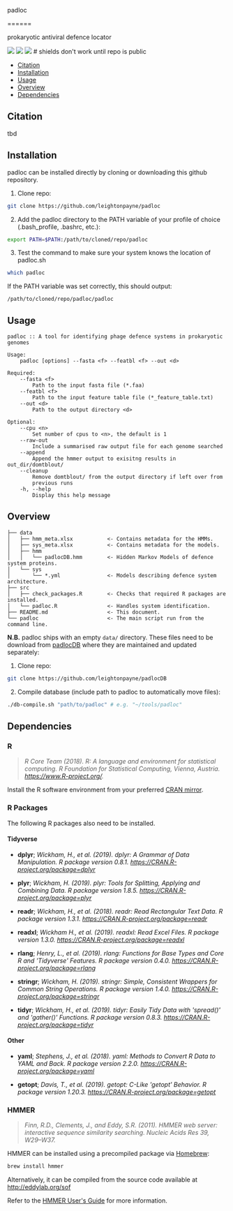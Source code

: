 padloc

======

prokaryotic antiviral defence locator

<a href="https://github.com/leightonpayne/padloc/LICENSE" alt="Contributors"><img src="https://img.shields.io/github/license/leightonpayne/padloc" /></a> <a href="https://github.com/leightonpayne/padloc/" alt="Contributors"><img src="https://img.shields.io/github/last-commit/leightonpayne/padloc?label=last%20update" /></a> <a href="https://github.com/leightonpayne/padlocDB/" alt="Contributors"><img src="https://img.shields.io/badge/download-padlocDB-blue" /></a> # shields don't work until repo is public


- [Citation](#citation)
- [Installation](#installation)
- [Usage](#usage)
- [Overview](#overview)
- [Dependencies](#dependencies)

## Citation <a name="citation"> </a>

tbd

## Installation <a name="installation"> </a>

padloc can be installed directly by cloning or downloading this github repository.

1. Clone repo:

```bash
git clone https://github.com/leightonpayne/padloc
```

2. Add the padloc directory to the PATH variable of your profile of choice (.bash_profile, .bashrc, etc.):

```bash
export PATH=$PATH:/path/to/cloned/repo/padloc
```

3. Test the command to make sure your system knows the location of padloc.sh

```bash
which padloc
```

If the PATH variable was set correctly, this should output:

```
/path/to/cloned/repo/padloc/padloc
```

## Usage <a name="usage"> </a>

```
padloc :: A tool for identifying phage defence systems in prokaryotic genomes

Usage: 
    padloc [options] --fasta <f> --featbl <f> --out <d>

Required:
    --fasta <f>     
        Path to the input fasta file (*.faa) 
    --featbl <f>    
        Path to the input feature table file (*_feature_table.txt) 
    --out <d>       
        Path to the output directory <d>

Optional:
    --cpu <n>       
        Set number of cpus to <n>, the default is 1
    --raw-out       
        Include a summarised raw output file for each genome searched
    --append        
        Append the hmmer output to exisitng results in out_dir/domtblout/
    --cleanup
        Remove domtblout/ from the output directory if left over from 
        previous runs
    -h, --help      
        Display this help message
```

## Overview <a name="overview"> </a>

```
├── data
│   ├── hmm_meta.xlsx           <- Contains metadata for the HMMs.
│   ├── sys_meta.xlsx           <- Contains metadata for the models.
│   ├── hmm
│   │   └── padlocDB.hmm        <- Hidden Markov Models of defence system proteins.
│   └── sys
│       └── *.yml               <- Models describing defence system architecture.
├── src
│   ├── check_packages.R        <- Checks that required R packages are installed.
│   └── padloc.R                <- Handles system identification.
├── README.md                   <- This document.
└── padloc                      <- The main script run from the command line.
```

**N.B.** padloc ships with an empty  `data/` directory. These files need to be download from [padlocDB](https://github.com/leightonpayne/padlocDB) where they are maintained and updated separately:

1. Clone repo:

```bash
git clone https://github.com/leightonpayne/padlocDB
```

2. Compile database (include path to padloc to automatically move files):

```bash
./db-compile.sh "path/to/padloc" # e.g. "~/tools/padloc"
```

## Dependencies <a name="dependencies"> </a>

### R

> *R Core Team (2018). R: A language and environment for statistical computing. R Foundation for Statistical Computing, Vienna, Austria. https://www.R-project.org/.*

Install the R software environment from your preferred [CRAN mirror](https://cran.r-project.org/mirrors.html).

### R Packages

The following R packages also need to be installed.

#### Tidyverse

- **dplyr**; *Wickham, H., et al. (2019). dplyr: A Grammar of Data Manipulation. R package version 0.8.1. https://CRAN.R-project.org/package=dplyr*

- **plyr**; *Wickham, H. (2019). plyr: Tools for Splitting, Applying and Combining Data. R package version 1.8.5. https://CRAN.R-project.org/package=plyr*

- **readr**; *Wickham, H., et al. (2018). readr: Read Rectangular Text Data. R package version 1.3.1. https://CRAN.R-project.org/package=readr*

- **readxl**; *Wickham H., et al. (2019). readxl: Read Excel Files. R package version 1.3.0. https://CRAN.R-project.org/package=readxl*

- **rlang**; *Henry, L., et al. (2019). rlang: Functions for Base Types and Core R and 'Tidyverse' Features. R package version 0.4.0. https://CRAN.R-project.org/package=rlang*

- **stringr**; *Wickham, H. (2019). stringr: Simple, Consistent Wrappers for Common String Operations. R package version 1.4.0. https://CRAN.R-project.org/package=stringr*

- **tidyr**; *Wickham, H., et al. (2019). tidyr: Easily Tidy Data with 'spread()' and 'gather()' Functions. R package version 0.8.3. https://CRAN.R-project.org/package=tidyr*

#### Other

- **yaml**; *Stephens, J., et al. (2018). yaml: Methods to Convert R Data to YAML and Back. R package version 2.2.0. https://CRAN.R-project.org/package=yaml*

- **getopt**; *Davis, T., et al. (2019). getopt: C-Like 'getopt' Behavior. R package version 1.20.3. https://CRAN.R-project.org/package=getopt*

### HMMER

> *Finn, R.D., Clements, J., and Eddy, S.R. (2011). HMMER web server: interactive sequence similarity searching. Nucleic Acids Res 39, W29–W37.*

HMMER can be installed using a precompiled package via [Homebrew](https://brew.sh/):

```bash
brew install hmmer
```

Alternatively, it can be compiled from the source code available at http://eddylab.org/sof

Refer to the [HMMER User's Guide](http://eddylab.org/software/hmmer/Userguide.pdf) for more information.
